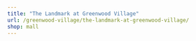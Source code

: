 ```yaml
---
title: "The Landmark at Greenwood Village"
url: /greenwood-village/the-landmark-at-greenwood-village/
shop: mall
---
```

